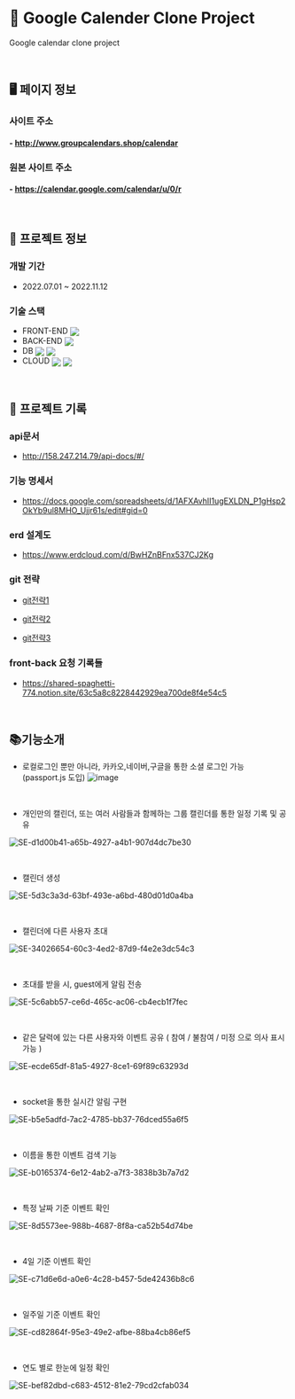 # 📅 Google Calender Clone Project
Google calendar clone project

<br>

## 🖥 페이지 정보

### 사이트 주소 

#### - http://www.groupcalendars.shop/calendar

### 원본 사이트 주소

#### - https://calendar.google.com/calendar/u/0/r
<br>

## 🧬 프로젝트 정보

### 개발 기간
* 2022.07.01 ~ 2022.11.12

### 기술 스택
* FRONT-END <img align="center" src="https://img.shields.io/badge/React-41BADB?style=flat-square&logo=react&logoColor=white" />
* BACK-END <img align="center" src="https://img.shields.io/badge/Express-000000?style=flat-square&logo=express&logoColor=white" />
* DB <img align="center" src="https://img.shields.io/badge/MySQL-4479A1?style=flat-square&logo=mysql&logoColor=white" /> <img align="center" src="https://img.shields.io/badge/Redis-DC382D?style=flat-square&logo=redis&logoColor=white" />
* CLOUD <img align="center" src="https://img.shields.io/badge/Vultr-007BFC?style=flat-square&logo=vultr&logoColor=white" /> <img align="center" src="https://img.shields.io/badge/Amazon S3-569A31?style=flat-square&logo=s3&logoColor=white" />

<br>

## 📝 프로젝트 기록

### api문서

* http://158.247.214.79/api-docs/#/

### 기능 명세서

* https://docs.google.com/spreadsheets/d/1AFXAvhII1ugEXLDN_P1gHsp2OkYb9ul8MHO_Ujjr61s/edit#gid=0

### erd 설계도

*  https://www.erdcloud.com/d/BwHZnBFnx537CJ2Kg

### git 전략

*  [git전략1](https://shared-spaghetti-774.notion.site/Commit-Message-Convention-f0939e3a810b4f21a70f81b50d3c5e6c)

*  [git전략2](https://shared-spaghetti-774.notion.site/PR-Convention-e76185a9f06341649e31033814b26ee3)

*  [git전략3](https://www.notion.so/Workflow-47705ebe076949bd95b5b3182e4b7792)

### front-back 요청 기록들

*  https://shared-spaghetti-774.notion.site/63c5a8c8228442929ea700de8f4e54c5

<br>

## 📚기능소개

* 로컬로그인 뿐만 아니라, 카카오,네이버,구글을 통한 소셜 로그인 가능 (passport.js 도입) 
  ![image](https://user-images.githubusercontent.com/77993709/201359576-f360a970-b875-4633-9aeb-10cd3a1fd8cf.png)

<br>

* 개인만의 캘린더, 또는 여러 사람들과 함께하는 그룹 캘린더를 통한 일정 기록 및 공유

![SE-d1d00b41-a65b-4927-a4b1-907d4dc7be30](https://user-images.githubusercontent.com/77993709/201386922-a2e39354-7401-48c0-b2aa-30a04cc3910b.png)

<br>


- 캘린더 생성

![SE-5d3c3a3d-63bf-493e-a6bd-480d01d0a4ba](https://user-images.githubusercontent.com/77993709/201387593-c8133e2d-9538-4515-9f5b-02e9a7eee7ef.png)

<br>


* 캘린더에 다른 사용자 초대


![SE-34026654-60c3-4ed2-87d9-f4e2e3dc54c3](https://user-images.githubusercontent.com/77993709/201387617-806f4984-c8c9-4b6d-ad1f-19307ca82aea.png)

<br>


* 초대를 받을 시, guest에게 알림 전송

![SE-5c6abb57-ce6d-465c-ac06-cb4ecb1f7fec](https://user-images.githubusercontent.com/77993709/201387635-86373a49-aae0-441a-b214-4da80fc5a3f0.png)


<br>


* 같은 달력에 있는 다른 사용자와 이벤트 공유 ( 참여 / 불참여 / 미정 으로 의사 표시 가능 )

![SE-ecde65df-81a5-4927-8ce1-69f89c63293d](https://user-images.githubusercontent.com/77993709/201387677-4ca7a8cf-f7d5-4c38-8ad6-090b06cc8120.png)

<br>

* socket을 통한 실시간 알림 구현

![SE-b5e5adfd-7ac2-4785-bb37-76dced55a6f5](https://user-images.githubusercontent.com/77993709/201387744-d7fd9e4b-d8ee-4d92-ad30-31997e976861.png)

<br>


* 이름을 통한 이벤트 검색 기능

![SE-b0165374-6e12-4ab2-a7f3-3838b3b7a7d2](https://user-images.githubusercontent.com/77993709/201387797-bdcee5a8-2048-414b-98ab-d0b2b8a9feb5.png)

<br>



* 특정 날짜 기준 이벤트 확인

![SE-8d5573ee-988b-4687-8f8a-ca52b54d74be](https://user-images.githubusercontent.com/77993709/201387810-81b1a3e3-9ee7-4ed2-8a6c-b0b461893472.png)

<br>



* 4일 기준 이벤트 확인

![SE-c71d6e6d-a0e6-4c28-b457-5de42436b8c6](https://user-images.githubusercontent.com/77993709/201387832-869d3f2a-7196-4bcc-ae6a-b9eabf0d70ee.png)

<br>



* 일주일 기준 이벤트 확인

![SE-cd82864f-95e3-49e2-afbe-88ba4cb86ef5](https://user-images.githubusercontent.com/77993709/201387844-5075a051-7ee5-44c1-8a5f-31e0cd2d82aa.png)

<br>


* 연도 별로 한눈에 일정 확인 

![SE-bef82dbd-c683-4512-81e2-79cd2cfab034](https://user-images.githubusercontent.com/77993709/201387863-eab3d3d6-d59b-40c0-81f5-118236779023.png)

